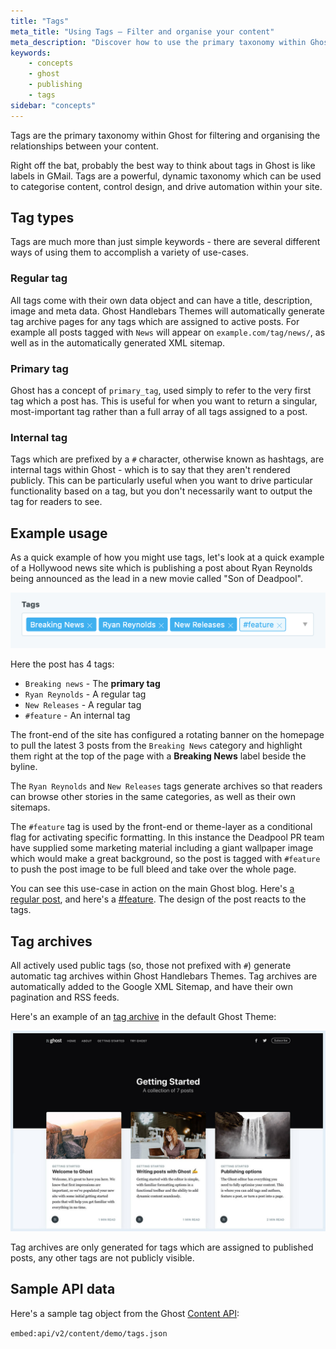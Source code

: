 ```yaml
---
title: "Tags"
meta_title: "Using Tags – Filter and organise your content"
meta_description: "Discover how to use the primary taxonomy within Ghost for filtering and organising content with ease, control design, and drive automation within your site."
keywords:
    - concepts
    - ghost
    - publishing
    - tags
sidebar: "concepts"
---
```


Tags are the primary taxonomy within Ghost for filtering and organising the relationships between your content.

Right off the bat, probably the best way to think about tags in Ghost is like labels in GMail. Tags are a powerful, dynamic taxonomy which can be used to categorise content, control design, and drive automation within your site.


## Tag types

Tags are much more than just simple keywords - there are several different ways of using them to accomplish a variety of use-cases.

### Regular tag

All tags come with their own data object and can have a title, description, image and meta data. Ghost Handlebars Themes will automatically generate tag archive pages for any tags which are assigned to active posts. For example all posts tagged with `News` will appear on `example.com/tag/news/`, as well as in the automatically generated XML sitemap.

### Primary tag

Ghost has a concept of `primary_tag`, used simply to refer to the very first tag which a post has. This is useful for when you want to return a singular, most-important tag rather than a full array of all tags assigned to a post.

### Internal tag

Tags which are prefixed by a `#` character, otherwise known as hashtags, are internal tags within Ghost - which is to say that they aren't rendered publicly. This can be particularly useful when you want to drive particular functionality based on a tag, but you don't necessarily want to output the tag for readers to see.


## Example usage

As a quick example of how you might use tags, let's look at a quick example of a Hollywood news site which is publishing a post about Ryan Reynolds being announced as the lead in a new movie called "Son of Deadpool".

![Tags](../images/concepts/tags.png)

Here the post has 4 tags:

- `Breaking news` - The **primary tag**
- `Ryan Reynolds` - A regular tag
- `New Releases` - A regular tag
- `#feature` - An internal tag

The front-end of the site has configured a rotating banner on the homepage to pull the latest 3 posts from the `Breaking News` category and highlight them right at the top of the page with a **Breaking News** label beside the byline.

The `Ryan Reynolds` and `New Releases` tags generate archives so that readers can browse other stories in the same categories, as well as their own sitemaps.

The `#feature` tag is used by the front-end or theme-layer as a conditional flag for activating specific formatting. In this instance the Deadpool PR team have supplied some marketing material including a giant wallpaper image which would make a great background, so the post is tagged with `#feature` to push the post image to be full bleed and take over the whole page.

You can see this use-case in action on the main Ghost blog. Here's [a regular post](https://blog.ghost.org/image-galleries/), and here's a [#feature](https://blog.ghost.org/5/). The design of the post reacts to the tags.


## Tag archives

All actively used public tags (so, those not prefixed with `#`) generate automatic tag archives within Ghost Handlebars Themes. Tag archives are automatically added to the Google XML Sitemap, and have their own pagination and RSS feeds.

Here's an example of an [tag archive](https://demo.ghost.io/tag/getting-started/) in the default Ghost Theme:

[![Tag Archive](../images/concepts/tag-archive.jpg)](https://demo.ghost.io/tag/getting-started/)

Tag archives are only generated for tags which are assigned to published posts, any other tags are not publicly visible.


## Sample API data

Here's a sample tag object from the Ghost [Content API](/api/content/):

`embed:api/v2/content/demo/tags.json`
